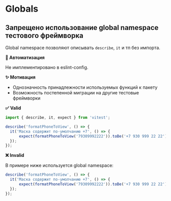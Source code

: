 # Globals

## Запрещено использование global namespace тестового фреймворка

Global namespace позволяют описывать `describe`, `it` и тп без импорта.

**🤖 Автоматизация**

Не имплементировано в eslint-config.

**✨ Мотивация**

- Однозначность принадлежности используемых функций к пакету
- Возможность постепенной миграции на другие тестовые фреймворки

**✅ Valid**

```ts
import { describe, it, expect } from 'vitest';

describe('formatPhoneToView', () => {
  it('Маска содержит по-умолчанию +7', () => {
      expect(formatPhoneToView('79309992222')).toBe('+7 930 999 22 22')
  });
});
```

**❌ Invalid**

В примере ниже используется global namespace:
```ts
describe('formatPhoneToView', () => {
  it('Маска содержит по-умолчанию +7', () => {
      expect(formatPhoneToView('79309992222')).toBe('+7 930 999 22 22')
  });
});
```
